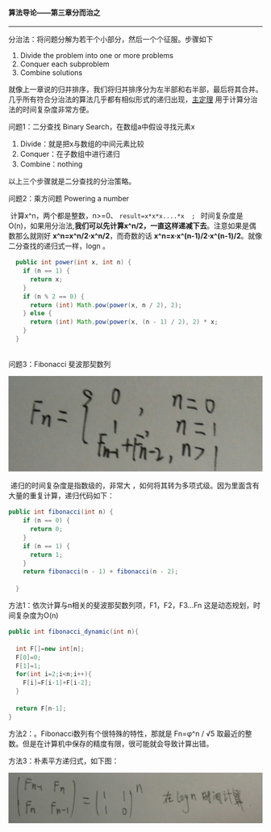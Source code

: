 #### 算法导论——第三章分而治之



---

分治法：将问题分解为若干个小部分，然后一个个征服。步骤如下

1. Divide the problem into one or more problems
2. Conquer  each subproblem  
3. Combine solutions

​        就像上一章说的归并排序，我们将归并排序分为左半部和右半部，最后将其合并。几乎所有符合分治法的算法几乎都有相似形式的递归出现，[主定理](https://baike.baidu.com/item/%E4%B8%BB%E5%AE%9A%E7%90%86/3463232) 用于计算分治法的时间复杂度非常方便。



问题1：二分查找 Binary Search，在数组a中假设寻找元素x

1.  Divide：就是把x与数组的中间元素比较
2. Conquer：在子数组中进行递归
3. Combine：nothing

以上三个步骤就是二分查找的分治策略。



问题2：乘方问题 Powering a number

​	计算x^n，两个都是整数，n>=0、  `result=x*x*x....*x  ; `  时间复杂度是 O(n)，如果用分治法,**我们可以先计算x^n/2，一直这样递减下去**。注意如果是偶数那么就刚好 **x^n=x^n/2·x^n/2**，而奇数的话 **x^n=x·x^(n-1)/2·x^(n-1)/2**。就像二分查找的递归式一样，logn 。

```java
  public int power(int x, int n) {
    if (n == 1) {
      return x;
    }
    if (n % 2 == 0) {
      return (int) Math.pow(power(x, n / 2), 2);
    } else {
      return (int) Math.pow(power(x, (n - 1) / 2), 2) * x;
    }
  }
  
```

问题3：Fibonacci  斐波那契数列

<img src="https://github.com/krystalics/krystalics.github.io/blob/master/_posts/introduction_to_algorithm/img/Fibonacci.JPG?raw=true">

​	递归的时间复杂度是指数级的，非常大 ，如何将其转为多项式级。因为里面含有大量的重复计算，递归代码如下：

```java
public int fibonacci(int n) {
    if (n == 0) {
      return 0;
    }
    if (n == 1) {
      return 1;
    }
    return fibonacci(n - 1) + fibonacci(n - 2);

  }
```

方法1：依次计算与n相关的斐波那契数列项，F1，F2，F3...Fn  这是动态规划，时间复杂度为O(n)

```java
public int fibonacci_dynamic(int n){

  int F[]=new int[n];
  F[0]=0;
  F[1]=1;
  for(int i=2;i<n;i++){
    F[i]=F[i-1]+F[i-2];
  }

  return F[n-1];
}
```

方法2：。Fibonacci数列有个很特殊的特性，那就是  Fn=φ^n / √5 取最近的整数。但是在计算机中保存的精度有限，很可能就会导致计算出错。

方法3：朴素平方递归式，如下图：

<img src="https://github.com/krystalics/krystalics.github.io/blob/master/_posts/introduction_to_algorithm/img/矩阵.JPG?raw=true">



